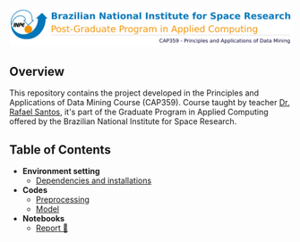 ![banner-cap359](assets/images/banner-cap359-en.png)

## Overview
This repository contains the project developed in the Principles and Applications of Data Mining Course (CAP359). Course taught by teacher [Dr. Rafael Santos](http://www.lac.inpe.br/~rafael.santos), it's part of the Graduate Program in Applied Computing offered by the Brazilian National Institute for Space Research.

## Table of Contents
- **Environment setting**
  - [Dependencies and installations](https://github.com/AdrianoPereira/project-cap394/tree/master/docs/dependencies-and-installations.md)
- **Codes**
  - [Preprocessing](https://github.com/AdrianoPereira/CAP-359/tree/master/codes/preprocessing)
  - [Model](https://github.com/AdrianoPereira/CAP-359/tree/master/codes/model)
-  **Notebooks**
   -  [Report 📕](https://github.com/AdrianoPereira/CAP-359/blob/master/report.ipynb)

